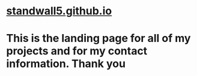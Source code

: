 <h1><a href="//standwall5.github.io" target="_blank">standwall5.github.io</a></h1>
<h1>This is the landing page for all of my projects and for my contact information. Thank you</h1>
